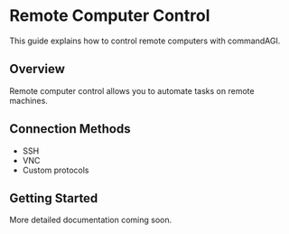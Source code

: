 # Remote Computer Control

This guide explains how to control remote computers with commandAGI.

## Overview

Remote computer control allows you to automate tasks on remote machines.

## Connection Methods

- SSH
- VNC
- Custom protocols

## Getting Started

More detailed documentation coming soon.
